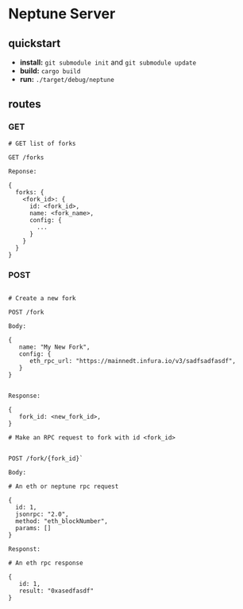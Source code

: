# Neptune Server

## quickstart
- **install:** `git submodule init` and `git submodule update`
 - **build:** `cargo build`
 - **run:** `./target/debug/neptune`

## routes

### GET

```
# GET list of forks

GET /forks

Reponse:

{
  forks: {
    <fork_id>: {
      id: <fork_id>,
      name: <fork_name>,
      config: {
        ...
      }
    }
  }
}
```

### POST

```

# Create a new fork

POST /fork

Body:

{
   name: "My New Fork",
   config: {
      eth_rpc_url: "https://mainnedt.infura.io/v3/sadfsadfasdf",
   }
}


Response:

{
   fork_id: <new_fork_id>,
}

```

```
# Make an RPC request to fork with id <fork_id>


POST /fork/{fork_id}`

Body:

# An eth or neptune rpc request

{
  id: 1,
  jsonrpc: "2.0",
  method: "eth_blockNumber",
  params: []
}

Responst:

# An eth rpc response

{
   id: 1,
   result: "0xasedfasdf"
}


```
